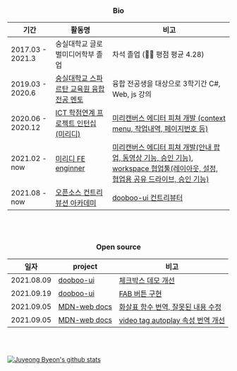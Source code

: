 <div align="center">
<h3> Bio </h3>
</div>

<div align="center">
	<table>
    <thead>
      <tr>
		    <th>기간</th><th>활동명</th><th>비고</th>
	    </tr>
    </thead>
    <tbody>
     <tr>
      <td>2017.03 - 2021.3</td>
      <td><a heref="http://media.ssu.ac.kr/">숭실대학교 글로벌미디어학부 졸업</a></td>
      <td>차석 졸업 (👨‍🎓 평점 평균 4.28)</td>
    </tr>
    <tr>
      <td>2019.03 - 2020.6</td>
      <td><a href="http://spartan.ssu.ac.kr/">숭실대학교 스파르탄 교육원 융합전공 멘토</a></td>
      <td>융합 전공생을 대상으로 3학기간 C#, Web, js 강의</td>
    </tr>
    <tr>
      <td>2020.06 - 2020.12</td>
      <td><a href="https://internnet.hanium.or.kr/">ICT 학점연계 프로젝트 인턴십 (미리디)</a></td>
      <td><a href="https://www.miricanvas.com/design">미리캔버스 에디터 피쳐 개발 (context menu, 작업내역, 페이지번호 등)</a></td>
    </tr>
    <tr>
      <tr>
      <td>2021.02 - now</td>
      <td><a href="https://www.jobkorea.co.kr/Recruit/Co_Read/Recruit/C/miridih">미리디 FE enginner</a></td>
      <td><a href="https://www.miricanvas.com/design">미리캔버스 에디터 피쳐 개발(안내 팝업, 동영상 기능, 승인 기능)</a>, <a href="https://www.miricanvas.com/workspace">workspace 협업툴(레이아웃, 설정, 협업용 공유 드라이브, 승인 기능) </a></td>
    </tr>
      <tr>
      <td>2021.08 - now</td>
      <td><a href="https://contributionacademy.oopy.io/">오픈소스 컨트리뷰션 아카데미</a></td>
      <td><a href="https://github.com/dooboolab/dooboo-ui">dooboo-ui 컨트리뷰터</a></td>
    </tr>
   </tbody>
	</table>
</div>

<br/>
<br/>

<div align="center">
<h3> Open source </h3>
</div>

<div align="center">
	<table>
     <thead>
      <tr>
        <th>일자</th><th>project</th><th>비고</th>
      </tr>
     </thead>
   <tbody>
    <tr>
      <td>2021.08.09</td>
      <td><a href="https://github.com/dooboolab/dooboo-ui">dooboo-ui</a></td>
      <td><a href="https://github.com/dooboolab/dooboo-ui/pull/61">체크박스 데모 개선</a></td>
	  </tr>
    <tr>
      <td>2021.09.19</td>
      <td><a href="https://github.com/dooboolab/dooboo-ui">dooboo-ui</a></td>
      <td><a href="https://github.com/dooboolab/dooboo-ui/pull/67">FAB 버튼 구현</a></td>
	  </tr>
    <tr>
      <td>2021.09.05</td>
      <td><a href="https://github.com/mdn/translated-content/pull/2336">MDN-web docs</a></td>
      <td><a href="https://developer.mozilla.org/ko/docs/Web/JavaScript/Reference/Functions/Arrow_functions">화살표 함수 번역, 잘못된 내용 수정</a></td>
	  </tr>
    <tr>
      <td>2021.09.05</td>
      <td><a href="https://github.com/mdn/translated-content/pull/2454">MDN-web docs</a></td>
      <td><a href="https://developer.mozilla.org/ko/docs/Web/HTML/Element/Video">video tag autoplay 속성 번역 개선</a></td>
	  </tr>
    </tbody>
	</table>
</div>

<br/>
<br/>

[![Juyeong Byeon's github stats](https://github-readme-stats.vercel.app/api?username=wndudqus&count_private=true&show_icons=true&theme=buefy&hide=issues,contribs)](https://github.com/anuraghazra/github-readme-stats)
